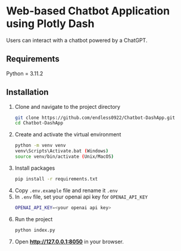 # Web-based Chatbot Application using Plotly Dash
Users can interact with a chatbot powered by a ChatGPT. 

## Requirements
Python = 3.11.2

## Installation

1. Clone and navigate to the project directory
   ```bash
   git clone https://github.com/endless0922/Chatbot-DashApp.git
   cd Chatbot-DashApp
   ```
2. Create and activate the virtual environment
   ```bash
   python -m venv venv
   venv\Scripts\Activate.bat (Windows)
   source venv/bin/activate (Unix/MacOS)
   ```
3. Install packages
   ```bash
   pip install -r requirements.txt
   ```
4. Copy `.env.example` file and rename it `.env`
5. In `.env` file, set your openai api key for `OPENAI_API_KEY`
   ```bash
   OPENAI_API_KEY=<your openai api key>
   ```
4. Run the project
   ```bash
   python index.py
   ```
5. Open **http://127.0.0.1:8050** in your browser.
